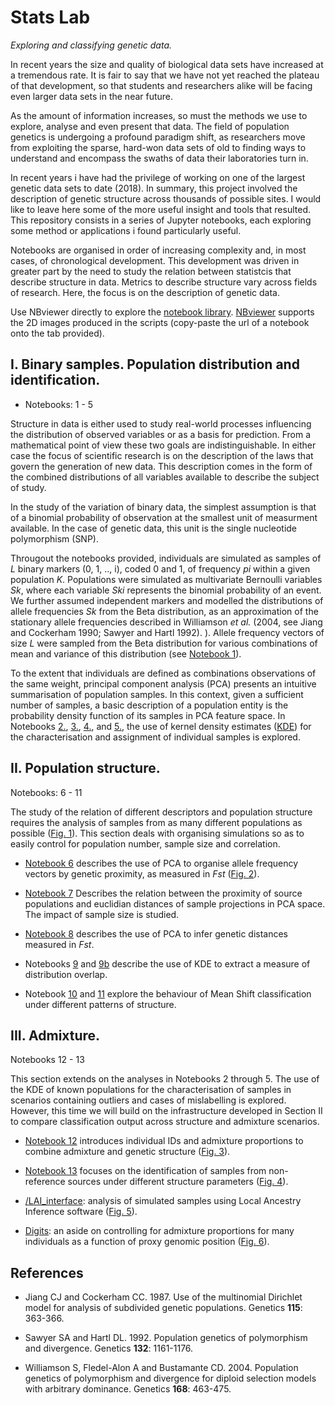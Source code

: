 # Stats Lab

*Exploring and classifying genetic data.*

In recent years the size and quality of biological data sets have increased at a tremendous rate. It is fair to say that we 
have not yet reached the plateau of that development, so that students and researchers alike will be facing even larger data 
sets in the near future.

As the amount of information increases, so must the methods we use to explore, analyse and even present that data. 
The field of population genetics is undergoing a profound paradigm shift, as researchers move from exploiting the sparse, 
hard-won data sets of old to finding ways to understand and encompass the swaths of data their laboratories turn in. 

In recent years i have had the privilege of working on one of the largest genetic data sets to date (2018). In summary, this 
project involved the description of genetic structure across thousands of possible sites. I would like to leave 
here some of the more useful insight and tools that resulted. This repository consists in a series of Jupyter notebooks, 
each exploring some method or applications i found particularly useful.

Notebooks are organised in order of increasing complexity and, in most cases, of chronological development. This development was driven in 
greater part by the need to study the relation between statistcis that describe structure in data. Metrics to describe structure vary
across fields of research. Here, the focus is on the description of genetic data. 

Use NBviewer directly to explore the [notebook library](https://nbviewer.jupyter.org/github/SantosJGND/Genetic-data-analysis/tree/master/). 
[NBviewer](https://nbviewer.jupyter.org/) supports the 2D images produced in the scripts (copy-paste the url of a notebook onto the tab provided).


## I. Binary samples. Population distribution and identification.

- Notebooks: 1 - 5

Structure in data is either used to study real-world processes influencing the distribution of observed variables or as a basis for
prediction. From a mathematical point of view these two goals are indistinguishable. In either case the focus of scientific research is
on the description of the laws that govern the generation of new data. This description comes in the form of the combined distributions
of all variables available to describe the subject of study. 

In the study of the variation of binary data, the simplest assumption is that of a binomial probability of observation at the smallest 
unit of measurment available. In the case of genetic data, this unit is the single nucleotide polymorphism (SNP).

Througout the notebooks provided, individuals are simulated as samples of *L* binary markers (0, 1, .., i), coded 0 and 1, of frequency *pi* 
within a given population *K*. Populations were simulated as multivariate Bernoulli variables *Sk*, where each variable *Ski* represents the 
binomial probability of an event. We further assumed independent markers and modelled the distributions of allele frequencies *Sk* from the 
Beta distribution, as an approximation of the stationary allele frequencies described in Williamson *et al.* (2004, see Jiang and Cockerham 1990; Sawyer and Hartl 1992). ). Allele frequency vectors 
of size *L* were sampled from the Beta distribution for various combinations of mean and variance of this distribution (see [Notebook 1](https://nbviewer.jupyter.org/github/SantosJGND/Genetic-data-analysis/blob/master/1.%20Generating_haplotypes.ipynb)).

To the extent that individuals are defined as combinations observations of the same weight, principal component analysis (PCA) presents an intuitive
summarisation of population samples. In this context, given a sufficient number of samples, a basic description of a population entity is 
the probability density function of its samples in PCA feature space. In Notebooks [2.](https://nbviewer.jupyter.org/github/SantosJGND/Genetic-data-analysis/blob/master/2.%20Local_classification.ipynb),
 [3.](https://nbviewer.jupyter.org/github/SantosJGND/Genetic-data-analysis/blob/master/3.%20Mislabelling.ipynb), [4.](https://nbviewer.jupyter.org/github/SantosJGND/Genetic-data-analysis/blob/master/4.%20X-material.ipynb),
  and [5.](https://nbviewer.jupyter.org/github/SantosJGND/Genetic-data-analysis/blob/master/5.%20Visualizing%20KDE.ipynb), the use of kernel
density estimates ([KDE](https://scikit-learn.org/stable/modules/density.html)) for 
the characterisation and assignment of individual samples is explored. 


## II. Population structure.

Notebooks: 6 - 11

The study of the relation of different descriptors and population structure requires the analysis of samples from as many different populations
as possible ([Fig. 1](https://github.com/SantosJGND/Stats_Lab/blob/master/Complementary_data/Ideo_order_Fst_example.png)).
This section deals with organising simulations so as to easily control for population number, sample size and correlation. 

- [Notebook 6](https://nbviewer.jupyter.org/github/SantosJGND/Genetic-data-analysis/blob/master/6.%20A%20link%20to%20FSTs.ipynb)
describes the use of PCA to organise allele frequency vectors by genetic proximity, as measured in *Fst* 
([Fig. 2](https://github.com/SantosJGND/Stats_Lab/blob/master/Complementary_data/Ideo_comparison.png)).

- [Notebook 7](https://nbviewer.jupyter.org/github/SantosJGND/Genetic-data-analysis/blob/master/8.%20Controlling%20for%20size.ipynb) 
Describes the relation between the proximity of source populations and euclidian distances of sample projections in PCA space.
The impact of sample size is studied.

- [Notebook 8](https://nbviewer.jupyter.org/github/SantosJGND/Genetic-data-analysis/blob/master/7.%20Machine%20Learning%20for%20Genomics.ipynb)
describes the use of PCA to infer genetic distances measured in *Fst*.

- Notebooks [9](https://nbviewer.jupyter.org/github/SantosJGND/Genetic-data-analysis/blob/master/9.%20Conditional_variation.ipynb) 
and [9b](https://nbviewer.jupyter.org/github/SantosJGND/Genetic-data-analysis/blob/master/9b.%20Conditional_Var%2C%20but%20using%20Pops.ipynb) 
describe the use of KDE to extract a measure of distribution overlap. 

- Notebook [10](https://nbviewer.jupyter.org/github/SantosJGND/Genetic-data-analysis/blob/master/10.%20Indexing_MS.ipynb) 
and [11](https://nbviewer.jupyter.org/github/SantosJGND/Genetic-data-analysis/blob/master/11.%20Visualising%20Overlaps.ipynb) 
explore the behaviour of Mean Shift classification under different patterns of structure.


## III. Admixture.

Notebooks 12 - 13

This section extends on the analyses in Notebooks 2 through 5. The use of the KDE of known populations for the characterisation 
of samples in scenarios containing outliers and cases of mislabelling is explored. However, this time we will build on the infrastructure
developed in Section II to compare classification output across structure and admixture scenarios.

- [Notebook 12](https://nbviewer.jupyter.org/github/SantosJGND/Genetic-data-analysis/blob/master/12.%20Admixture%20simulations.ipynb) 
introduces individual IDs and admixture proportions to combine admixture and genetic structure ([Fig. 3](https://github.com/SantosJGND/Stats_Lab/blob/master/Complementary_data/3way_example.png)).



- [Notebook 13](https://nbviewer.jupyter.org/github/SantosJGND/Genetic-data-analysis/blob/master/13.%20Outliers_genetic_structure.ipynb) 
focuses on the identification of samples from non-reference sources under different structure parameters ([Fig. 4](https://github.com/SantosJGND/Stats_Lab/blob/master/Complementary_data/Supplemental_Figure_S11.png)).

- [/LAI_interface](https://github.com/SantosJGND/Stats_Lab/tree/master/LAI_interface): analysis of simulated samples using Local Ancestry Inference software 
([Fig. 5](https://github.com/SantosJGND/Stats_Lab/tree/master/LAI_interface/Supplemental_Figure_S6.png)).

- [Digits](https://github.com/SantosJGND/Digits): an aside on controlling for admixture proportions for many individuals as a function of 
proxy genomic position ([Fig. 6](https://github.com/SantosJGND/Digits/blob/master/Ideo_step__OutlierTh0.0001_Z1.png)).


## References

- Jiang CJ and Cockerham CC. 1987. Use of the multinomial Dirichlet model for analysis of subdivided genetic populations. Genetics **115**: 363-366.

- Sawyer SA and Hartl DL. 1992. Population genetics of polymorphism and divergence. Genetics **132**: 1161-1176.

- Williamson S, Fledel-Alon A and Bustamante CD. 2004. Population genetics of polymorphism and divergence for diploid selection models with arbitrary dominance. Genetics **168**: 463-475.
